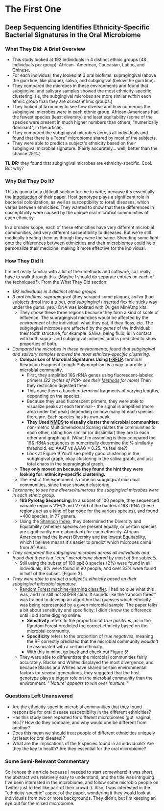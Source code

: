 The First One
=============
Deep Sequencing Identifies Ethnicity-Specific Bacterial Signatures in the Oral Microbiome
-----------------------------------------------------------------------------------------
### What They Did: A Brief Overview ###
* This study looked at 192 individuals in 4 distinct ethnic groups (48 individuals per group): African-
  American, Caucasian, Latino, and Chinese.  
* For each individual, they looked at 3 oral biofilms: supragingival (above the gum line, like 
  plaque), saliva, and subgingival (below the gum line).
* They compared the microbes in these environments and found that subgingival and salivary samples 
  showed the most ethnicity-specific clustering. (ie, the subgingival microbes are more similar *within* 
  each ethnic group than they are *across* ethnic groups.)
* They looked at taxonomy to see how diverse and how numerous the subgingival microbes were in each 
  ethnic group. African-Americans had the fewest species (least diversity) and least equitability (some of the species were present in much higher numbers than others; "numerically dominant", in the article).
* They compared the subgingival microbes across all individuals and found that there is a "core" microbiome 
  shared by most of the subjects.
* They were able to predict a subject's ethnicity based on their subgingival microbial signature. (Fairly 
  accurately... well, better than the chance 25%.)

**TL;DR:** they found that subgingival microbes are ethnicity-specific. Cool. But why?
### Why Did They Do It? ###
This is gonna be a difficult section for me to write, because it's essentially the [Introduction](http://journals.plos.org/ploscollections/article?id=10.1371/journal.pone.0077287#s1 "Their intro, for the lazy") of their paper.  Host genotype plays a significant role in bacterial colonization, as well as susceptibility to (oral) diseases, which varies between ethnicities. They wanted to show that these differences in susceptibility were caused by the unique oral microbial communities of each ethnicity.

In a broader scope, each of these ethnicities have very different microbial communities, and very different susceptibility to diseases. But we're still medically treating them as though they were the same.  Shedding some light onto the differences between ethnicities and their microbiomes could help personalize their medicine, making it more effective for the individual.

### How They Did It ###
I'm not really familiar with a lot of their methods and software, so I really have to walk through this. (Maybe I should do separate entries on each of the techniques?). From the What They Did section:

* *192 individuals in 4 distinct ethnic groups*  
* *3 oral biofilms: supragingival* (they scraped some plaque)*, saliva* (had subjects drool into a tube)*, and subgingival* (inserted [flexible sticks](http://www.tulsadentalspecialties.com/Libraries/Endo_Obturation_Images/WaveOne_Paper_Gutta_Points_R.sflb.ashx "endodontic paperpoints") way under the gums. yep.) DNA was isolated with Quigen MiniAmp kits.
	* They chose these three regions because they form a kind of scale of influence. The supragingival 
microbes would be affected by the *environment* of the individual: what they eat, if they floss, etc. The subgingival microbes are affected by the *genes* of the individual: their tooth structure, for example. Saliva, being fluid, is in contact with both supra- and subgingival colonies, and is predicted to show properties of both.
* *Compared the microbes in these environments; found that subgingival and salivary samples 
  showed the most ethnicity-specific clustering.*
	* **Comparison of Microbial Signatures Using [t-RFLP](https://en.wikipedia.org/wiki/Terminal_restriction_fragment_length_polymorphism "Your bff Wikipedia")**: terminal Resriction Fragment Length Polymorphism is a way to profile a microbial community.
		* First, they amplified 16S rRNA genes using fluorescent-labeled primers.*(22 cycles of PCR- see their [Methods](http://journals.plos.org/ploscollections/article?id=10.1371/journal.pone.0077287#s4 "Methods") for more)* Then they restriction digested them.
		* This gave them a bunch of *terminal* fragments of varying lengths, depending on the species.
		* Because they used fluorescent primers, they were able to visualize peaks at each terminal-- the signal is amplified (more area under the peak) depending on how many of each species there are. Each species has its own peak.
		* **They Used [NMDS](https://en.wikipedia.org/wiki/Multidimensional_scaling "Just keep Wikipedia open") to visually cluster the microbial communities**: non-metric Multidimensional Scaling relates the communities to each other, rating how similar (or dissimilar) they are to each other and graphing it. (What I'm assuming is they compared the 16S rRNA sequences to numerically determine the % similarity threshold. ex: AAAT vs AAAG = 0.25. Ya feel me?)
		* Look at Figure 1! You'll see pretty good clustering in the subgingival graph, okay clustering in the saliva graph, and just total chaos in the supragingival graph.
	* **They only moved on because they found the hint they were looking for: ethnicity-specific clustering.**
	* The rest of the experiment is done on subgingival microbial communities, since those showed clustering.
* *Taxonomy, to see how diverse/numerous the subgingival microbes were in each ethnic group.*
  	* **16S Pyrotag Sequencing:** In a subset of 100 people, they sequenced variable regions V1-V3 and V7-V9 of the bacterial 16S rRNA (these regions act as a kind of bar code for the various species), and found ~400 species, in 77 genera. 
  	* Using the [Shannon Index](https://en.wikipedia.org/wiki/Diversity_index#Shannon_index "Wiki, for the math geeks"), they determined the Diversity and Equitability (whether species are present equally, or certain species are significantly more abundant) for each ethnicity.  African-Americans had the lowest Diversity and the lowest Equitability, which I believe means it's easier to predict which microbes came from Af-Ams.
* *They compared the subgingival microbes across all individuals and found that there is a "core" microbiome 
  shared by most of the subjects.*
  	* Still using the subset of 100 ppl! 8 species (2%) were found in all individuals, 8% were found in 90 people, and over 33% were found in half of the subset. [Figure 3]. 
* *They were able to predict a subject's ethnicity based on their subgingival microbial signature.*
	* [Random Forest machine-learning classifier](http://www.quora.com/Random-Forests/How-do-random-forests-work-in-laymans-terms "Really great Quora answer in laymen's terms!"). I had no clue what this was, and I'm still not SUPER clear. It sounds like the 'random forest' was trained to develop an algorithm that guesses which ethnicity was being represented by a given microbial sample. The paper talks a bit about sensitivity and specificity; I didn't know the difference until I did some digging online. 
		* **Sensitivity** refers to the proportion of *true positives*, as in the Random Forest predicted the correct ethnicity based on the microbial community. 
		* **Specificity** refers to the proportion of *true negatives*, meaning the RF correctly predicted that the microbial community *wouldn't* be associated with a certain ethnicity. 
		* With this in mind, go back and check out Figure 5!
	* They were able to differentiate the microbial communities fairly accurately. Blacks and Whites displayed the most divergence, and because Blacks and Whites have shared certain environmental factors for several generations, they suggeted that the host genotype plays a bigger role on the microbial community than the environment. *"'Nature' appears to win over 'nurture.'"*

### Questions Left Unanswered ###
* Are the ethnicity-specific microbial communities that they found responsible for oral disease susceptibility in the different ethnicities?
* Has this study been repeated for different microbiomes (gut, vaginal, etc.)? How do they compare, and why would one be different from another?
* Does this mean we should treat people of different ethnicities uniquely (at least for oral dieases)?
* What are the implications of the 8 species found in all individuals? Are they the key to health? Are they essential for the oral microbiome?

### Some Semi-Relevant Commentary ###
So I chose this article because I needed to start somewhere! It was short, the abstract was relatively easy to understand, and the title was intriguing.  I've been interested in the microbiome, and follow some microbio people on Twitter just to feel like part of their crowd :). Also, I was interested in the "ethnicity-specific" aspect of the paper, wondering if they would look at individuals from two or more backgrounds. They didn't, but I'm keeping an eye out for the mixed microbiome.
